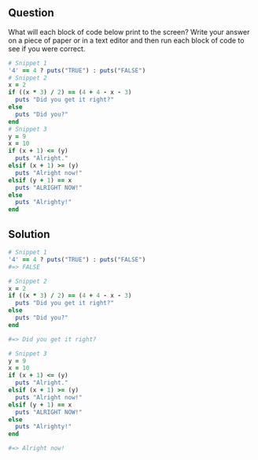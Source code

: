 ## Question
What will each block of code below print to the screen? Write your answer on a piece of paper or in a text editor and then run each block of code to see if you were correct.
```ruby
# Snippet 1
'4' == 4 ? puts("TRUE") : puts("FALSE")
# Snippet 2
x = 2
if ((x * 3) / 2) == (4 + 4 - x - 3)
  puts "Did you get it right?"
else
  puts "Did you?"
end
# Snippet 3
y = 9
x = 10
if (x + 1) <= (y)
  puts "Alright."
elsif (x + 1) >= (y)
  puts "Alright now!"
elsif (y + 1) == x
  puts "ALRIGHT NOW!"
else
  puts "Alrighty!"
end
```

## Solution
```ruby
# Snippet 1
'4' == 4 ? puts("TRUE") : puts("FALSE")
#=> FALSE

# Snippet 2
x = 2
if ((x * 3) / 2) == (4 + 4 - x - 3)
  puts "Did you get it right?"
else
  puts "Did you?"
end

#=> Did you get it right?

# Snippet 3
y = 9
x = 10
if (x + 1) <= (y)
  puts "Alright."
elsif (x + 1) >= (y)
  puts "Alright now!"
elsif (y + 1) == x
  puts "ALRIGHT NOW!"
else
  puts "Alrighty!"
end

#=> Alright now! 
```